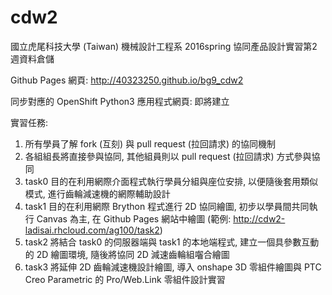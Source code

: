# cdw2

國立虎尾科技大學 (Taiwan) 機械設計工程系 2016spring 協同產品設計實習第2週資料倉儲

Github Pages 網頁: http://40323250.github.io/bg9_cdw2

同步對應的 OpenShift Python3 應用程式網頁: 即將建立

實習任務:

1. 所有學員了解 fork (互刻) 與 pull request (拉回請求) 的協同機制
2. 各組組長將直接參與協同, 其他組員則以 pull request (拉回請求) 方式參與協同
3. task0 目的在利用網際介面程式執行學員分組與座位安排, 以便隨後套用類似模式, 進行齒輪減速機的網際輔助設計
4. task1 目的在利用網際 Brython 程式進行 2D 協同繪圖, 初步以學員間共同執行 Canvas 為主, 在 Github Pages 網站中繪圖 (範例: http://cdw2-ladisai.rhcloud.com/ag100/task2)
5. task2 將結合 task0 的伺服器端與 task1 的本地端程式, 建立一個具參數互動的 2D 繪圖環境, 隨後將協同 2D 減速齒輪組囓合繪圖
6. task3 將延伸 2D 齒輪減速機設計繪圖, 導入 onshape 3D 零組件繪圖與 PTC Creo Parametric 的 Pro/Web.Link 零組件設計實習
